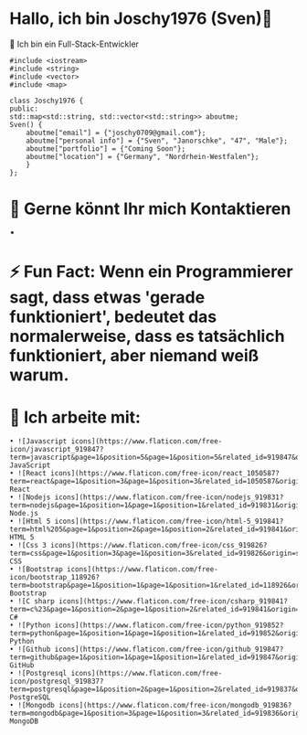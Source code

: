 # Hallo, ich bin Joschy1976 (Sven)👋



 Ich bin ein Full-Stack-Entwickler


    
    #include <iostream>
    #include <string>
    #include <vector>
    #include <map>

    class Joschy1976 {
    public:
    std::map<std::string, std::vector<std::string>> aboutme;
    Sven() {
        aboutme["email"] = {"joschy0709@gmail.com"};
        aboutme["personal info"] = {"Sven", "Janorschke", "47", "Male"};
        aboutme["portfolio"] = {"Coming Soon"};
        aboutme["location"] = {"Germany", "Nordrhein-Westfalen"};
        }
    };
# 💬 Gerne könnt Ihr mich Kontaktieren .

# ⚡ Fun Fact: Wenn ein Programmierer sagt, dass etwas 'gerade funktioniert', bedeutet das    	 	           normalerweise, dass es tatsächlich funktioniert, aber niemand weiß warum.

# 🤔 Ich arbeite mit:
   
    • ![Javascript icons](https://www.flaticon.com/free-icon/javascript_919847?term=javascript&page=1&position=5&page=1&position=5&related_id=919847&origin=search) JavaScript
    • ![React icons](https://www.flaticon.com/free-icon/react_1050587?term=react&page=1&position=3&page=1&position=3&related_id=1050587&origin=search) React
    • ![Nodejs icons](https://www.flaticon.com/free-icon/nodejs_919831?term=nodejs&page=1&position=1&page=1&position=1&related_id=919831&origin=search) Node.js
    • ![Html 5 icons](https://www.flaticon.com/free-icon/html-5_919841?term=html%205&page=1&position=2&page=1&position=2&related_id=919841&origin=search) HTML 5
    • ![Css 3 icons](https://www.flaticon.com/free-icon/css_919826?term=css&page=1&position=3&page=1&position=3&related_id=919826&origin=search) CSS
    • ![Bootstrap icons](https://www.flaticon.com/free-icon/bootstrap_118926?term=bootstrap&page=1&position=1&page=1&position=1&related_id=118926&origin=search) Bootstrap
    • ![C sharp icons](https://www.flaticon.com/free-icon/csharp_919841?term=c%23&page=1&position=2&page=1&position=2&related_id=919841&origin=search) C#
    • ![Python icons](https://www.flaticon.com/free-icon/python_919852?term=python&page=1&position=1&page=1&position=1&related_id=919852&origin=search) Python
    • ![Github icons](https://www.flaticon.com/free-icon/github_919847?term=github&page=1&position=1&page=1&position=1&related_id=919847&origin=search) GitHub
    • ![Postgresql icons](https://www.flaticon.com/free-icon/postgresql_919837?term=postgresql&page=1&position=2&page=1&position=2&related_id=919837&origin=search) PostgreSQL
    • ![Mongodb icons](https://www.flaticon.com/free-icon/mongodb_919836?term=mongodb&page=1&position=3&page=1&position=3&related_id=919836&origin=search) MongoDB



